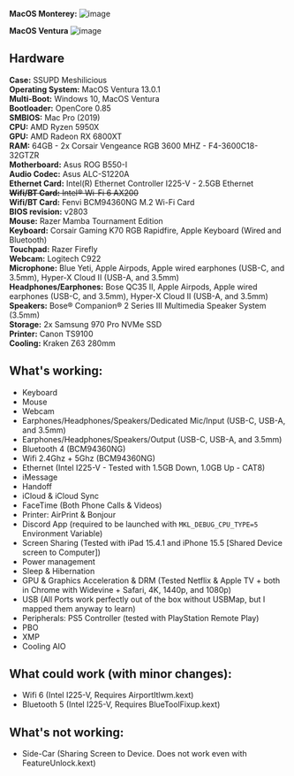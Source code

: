 **MacOS Monterey:**
![image](https://user-images.githubusercontent.com/1530031/202322619-3f677d15-7458-4052-91da-5c9406388f92.png)

**MacOS Ventura**
![image](https://user-images.githubusercontent.com/1530031/202323451-9fce4f32-3da9-4e6c-bb32-1d79a4d65639.png)

## Hardware

**Case:** SSUPD Meshilicious <br />
**Operating System:** MacOS Ventura 13.0.1 <br />
**Multi-Boot:** Windows 10, MacOS Ventura <br />
**Bootloader:** OpenCore 0.85 <br />
**SMBIOS:** Mac Pro (2019) <br />
**CPU:** AMD Ryzen 5950X <br />
**GPU:** AMD Radeon RX 6800XT <br />
**RAM:** 64GB - 2x Corsair Vengeance RGB 3600 MHZ - F4-3600C18-32GTZR <br />
**Motherboard:** Asus ROG B550-I <br />
**Audio Codec:** Asus ALC-S1220A <br />
**Ethernet Card:** Intel(R) Ethernet Controller I225-V - 2.5GB Ethernet <br />
~~**Wifi/BT Card:** Intel® Wi-Fi 6 AX200~~ <br />
**Wifi/BT Card:** Fenvi BCM94360NG M.2 Wi-Fi Card <br />
**BIOS revision:** v2803 <br />
**Mouse:** Razer Mamba Tournament Edition <br />
**Keyboard:** Corsair Gaming K70 RGB Rapidfire, Apple Keyboard (Wired and Bluetooth) <br />
**Touchpad:** Razer Firefly <br />
**Webcam:** Logitech C922 <br />
**Microphone:** Blue Yeti, Apple Airpods, Apple wired earphones (USB-C, and 3.5mm), Hyper-X Cloud II (USB-A, and 3.5mm) <br />
**Headphones/Earphones:** Bose QC35 II, Apple Airpods, Apple wired earphones (USB-C, and 3.5mm), Hyper-X Cloud II (USB-A, and 3.5mm) <br />
**Speakers:** Bose® Companion® 2 Series III Multimedia Speaker System (3.5mm) <br />
**Storage:** 2x Samsung 970 Pro NVMe SSD <br />
**Printer:** Canon TS9100 <br />
**Cooling:** Kraken Z63 280mm <br />

## What's working:

- Keyboard
- Mouse
- Webcam
- Earphones/Headphones/Speakers/Dedicated Mic/Input (USB-C, USB-A, and 3.5mm)
- Earphones/Headphones/Speakers/Output (USB-C, USB-A, and 3.5mm)
- Bluetooth 4 (BCM94360NG)
- Wifi 2.4Ghz + 5Ghz (BCM94360NG)
- Ethernet (Intel I225-V - Tested with 1.5GB Down, 1.0GB Up - CAT8)
- iMessage
- Handoff
- iCloud & iCloud Sync
- FaceTime (Both Phone Calls & Videos)
- Printer: AirPrint & Bonjour
- Discord App (required to be launched with `MKL_DEBUG_CPU_TYPE=5` Environment Variable)
- Screen Sharing (Tested with iPad 15.4.1 and iPhone 15.5 [Shared Device screen to Computer])
- Power management
- Sleep & Hibernation
- GPU & Graphics Acceleration & DRM (Tested Netflix & Apple TV + both in Chrome with Widevine + Safari, 4K, 1440p, and 1080p)
- USB (All Ports work perfectly out of the box without USBMap, but I mapped them anyway to learn)
- Peripherals: PS5 Controller (tested with PlayStation Remote Play)
- PBO
- XMP
- Cooling AIO

## What could work (with minor changes):
- Wifi 6 (Intel I225-V, Requires AirportItlwm.kext)
- Bluetooth 5 (Intel I225-V, Requires BlueToolFixup.kext)

## What's not working:
- Side-Car (Sharing Screen to Device. Does not work even with FeatureUnlock.kext)
